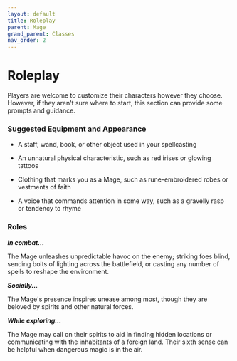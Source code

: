```yaml
---
layout: default
title: Roleplay
parent: Mage
grand_parent: Classes
nav_order: 2
---
```


# Roleplay

Players are welcome to customize their characters however they choose. However, if they aren't sure where to start, this section can provide some prompts and guidance.

### Suggested Equipment and Appearance

-   A staff, wand, book, or other object used in your spellcasting

-   An unnatural physical characteristic, such as red irises or glowing tattoos

-   Clothing that marks you as a Mage, such as rune-embroidered robes or vestments of faith

-   A voice that commands attention in some way, such as a gravelly rasp or tendency to rhyme

### Roles

**_In combat..._**

The Mage unleashes unpredictable havoc on the enemy; striking foes blind, sending bolts of lighting across the battlefield, or casting any number of spells to reshape the environment.

**_Socially..._**

The Mage's presence inspires unease among most, though they are beloved by spirits and other natural forces.

**_While exploring..._**

The Mage may call on their spirits to aid in finding hidden locations or communicating with the inhabitants of a foreign land. Their sixth sense can be helpful when dangerous magic is in the air.
